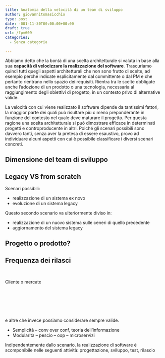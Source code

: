 ```yaml
---
title: Anatomia della velocità di un team di sviluppo
author: giovannitomasicchio
type: post
date: -001-11-30T00:00:00+00:00
draft: true
url: /?p=609
categories:
  - Senza categoria

---
```

Abbiamo detto che la bontà di una scelta architetturale si valuta in base alla sua **capacità di velocizzare la realizzazione del software**. Trascuriamo quindi tutti quegli aspetti architetturali che non sono frutto di scelte, ad esempio perché indicate esplicitamente dal committente o dal PM e che pertanto rientrano nello spazio dei requisiti. Rientra tra le scelte obbligate anche l&#8217;adozione di un prodotto o una tecnologia, necessaria al raggiungimento degli obiettivi di progetto, in un contesto privo di alternative valide.

La velocità con cui viene realizzato il software dipende da tantissimi fattori, la maggior parte dei quali può risultare più o meno preponderante in funzione del contesto nel quale deve maturare il progetto. Per questa ragione una scelta architetturale si può dimostrare efficace in determinati progetti e controproducente in altri. Poiché gli scenari possibili sono davvero tanti, senza aver la pretesa di essere esaustivo, provo ad individuare alcuni aspetti con cui è possibile classificare i diversi scenari concreti.

## Dimensione del team di sviluppo

## Legacy VS from scratch

Scenari possibili:

  * realizzazione di un sistema ex novo
  * evoluzione di un sistema legacy

Questo secondo scenario va ulteriormente diviso in:

  * realizzazione di un nuovo sistema sulle ceneri di quello precedente
  * aggiornamento del sistema legacy

## Progetto o prodotto?

## Frequenza dei rilasci

&nbsp;

Cliente o mercato

&nbsp;

&nbsp;

&nbsp;

e altre che invece possiamo considerare sempre valide.

  * Semplicità &#8211; conv over conf, teoria dell&#8217;informazione
  * Modularità &#8211; pescio &#8211; oop &#8211; microservizi

Indipendentemente dallo scenario, la realizzazione di software è scomponibile nelle seguenti attività: progettazione, sviluppo, test, rilascio